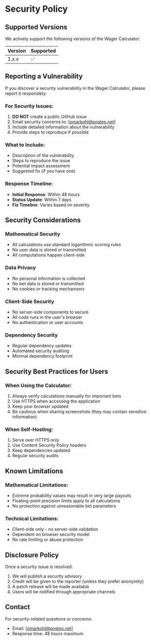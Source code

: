 # Security Policy

## Supported Versions

We actively support the following versions of the Wager Calculator:

| Version | Supported          |
| ------- | ------------------ |
| 1.x.x   | :white_check_mark: |

## Reporting a Vulnerability

If you discover a security vulnerability in the Wager Calculator, please report it responsibly:

### For Security Issues:
1. **DO NOT** create a public GitHub issue
2. Email security concerns to: [omarkohl@posteo.net]
3. Include detailed information about the vulnerability
4. Provide steps to reproduce if possible

### What to Include:
- Description of the vulnerability
- Steps to reproduce the issue
- Potential impact assessment
- Suggested fix (if you have one)

### Response Timeline:
- **Initial Response**: Within 48 hours
- **Status Update**: Within 7 days
- **Fix Timeline**: Varies based on severity

## Security Considerations

### Mathematical Security
- All calculations use standard logarithmic scoring rules
- No user data is stored or transmitted
- All computations happen client-side

### Data Privacy
- No personal information is collected
- No bet data is stored or transmitted
- No cookies or tracking mechanisms

### Client-Side Security
- No server-side components to secure
- All code runs in the user's browser
- No authentication or user accounts

### Dependency Security
- Regular dependency updates
- Automated security auditing
- Minimal dependency footprint

## Security Best Practices for Users

### When Using the Calculator:
1. Always verify calculations manually for important bets
2. Use HTTPS when accessing the application
3. Keep your browser updated
4. Be cautious when sharing screenshots (they may contain sensitive information)

### When Self-Hosting:
1. Serve over HTTPS only
2. Use Content Security Policy headers
3. Keep dependencies updated
4. Regular security audits

## Known Limitations

### Mathematical Limitations:
- Extreme probability values may result in very large payouts
- Floating-point precision limits apply to all calculations
- No protection against unreasonable bet parameters

### Technical Limitations:
- Client-side only - no server-side validation
- Dependent on browser security model
- No rate limiting or abuse protection

## Disclosure Policy

Once a security issue is resolved:
1. We will publish a security advisory
2. Credit will be given to the reporter (unless they prefer anonymity)
3. A patch release will be made available
4. Users will be notified through appropriate channels

## Contact

For security-related questions or concerns:
- Email: [omarkohl@posteo.net]
- Response time: 48 hours maximum
